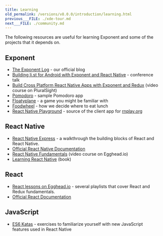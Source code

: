 ```yaml
---
title: Learning
old_permalink: /versions/v8.0.0/introduction/learning.html
previous___FILE: ./xde-tour.md
next___FILE: ./community.md
---
```


The following resources are useful for learning Exponent and some of the projects that it depends on.

## Exponent

-   [The Exponent Log](https://blog.getexponent.com/) - our official blog
-   [Building li.st for Android with Exponent and React Native](https://www.youtube.com/watch?v=cI9bDvDEsYE) - conference talk
-   [Build Cross Platform React Native Apps with Exponent and Redux](https://www.pluralsight.com/courses/build-react-native-exponent-redux-apps) (video course on PluralSight)
-   [Pomodoro](https://github.com/exponent/pomodoroexp) - sample Pomodoro app
-   [Floatyplane](https://github.com/exponent/floatyplane) - a game you might be familiar with
-   [Foodwheel](https://github.com/exponent/foodwheel) - how we decide where to eat lunch
-   [React Native Playground](https://github.com/exponent/rnplay) - source of the client app for [rnplay.org](https://www.rnplay.org/)

## React Native

-   [React Native Express](http://www.reactnativeexpress.com/) - a walkthrough the building blocks of React and React Native.
-   [Official React Native Documentation](https://facebook.github.io/react-native/docs/sample-application-movies.html)
-   [React Native Fundamentals](https://egghead.io/courses/react-native-fundamentals) (video course on Egghead.io)
-   [Learning React Native](http://shop.oreilly.com/product/0636920041511.do) (book)

## React

-   [React lessons on Egghead.io](https://egghead.io/technologies/react) - several playlists that cover React and Redux fundamentals.
-   [Official React Documentation](https://facebook.github.io/react/docs/getting-started.html)

## JavaScript

-   [ES6 Katas](http://es6katas.org/) - exercises to familiarize yourself with new JavaScript features used in React Native
